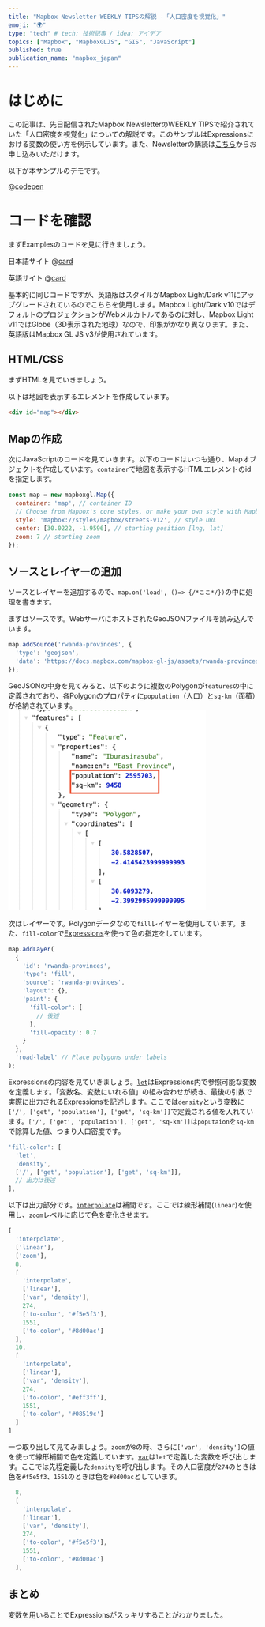 ```yaml
---
title: "Mapbox Newsletter WEEKLY TIPSの解説 -「人口密度を視覚化」"
emoji: "🌍"
type: "tech" # tech: 技術記事 / idea: アイデア
topics: ["Mapbox", "MapboxGLJS", "GIS", "JavaScript"]
published: true
publication_name: "mapbox_japan"
---
```


# はじめに

この記事は、先日配信されたMapbox NewsletterのWEEKLY TIPSで紹介されていた「人口密度を視覚化」についての解説です。このサンプルはExpressionsにおける変数の使い方を例示しています。また、Newsletterの購読は[こちら](https://www.mapbox.jp/blog?#:~:text=%E3%83%8B%E3%83%A5%E3%83%BC%E3%82%B9%E3%83%AC%E3%82%BF%E3%83%BC%E3%82%92%E8%B3%BC%E8%AA%AD)からお申し込みいただけます。


以下が本サンプルのデモです。

@[codepen](https://codepen.io/OttyLab/pen/yLwBvrQ)


# コードを確認

まずExamplesのコードを見に行きましょう。

日本語サイト
@[card](https://docs.mapbox.com/jp/mapbox-gl-js/example/visualize-population-density/)

英語サイト
@[card](https://docs.mapbox.com/mapbox-gl-js/example/visualize-population-density/)

基本的に同じコードですが、英語版はスタイルがMapbox Light/Dark v11にアップグレードされているのでこちらを使用します。Mapbox Light/Dark v10ではデフォルトのプロジェクションがWebメルカトルであるのに対し、Mapbox Light v11ではGlobe（3D表示された地球）なので、印象がかなり異なります。また、英語版はMapbox GL JS v3が使用されています。

## HTML/CSS

まずHTMLを見ていきましょう。

以下は地図を表示するエレメントを作成しています。

```HTML
<div id="map"></div>
```

## Mapの作成

次にJavaScriptのコードを見ていきます。以下のコードはいつも通り、Mapオブジェクトを作成しています。`container`で地図を表示するHTMLエレメントのidを指定します。

```JavaScript
const map = new mapboxgl.Map({
  container: 'map', // container ID
  // Choose from Mapbox's core styles, or make your own style with Mapbox Studio
  style: 'mapbox://styles/mapbox/streets-v12', // style URL
  center: [30.0222, -1.9596], // starting position [lng, lat]
  zoom: 7 // starting zoom
});
```

## ソースとレイヤーの追加
ソースとレイヤーを追加するので、`map.on('load', ()=> {/*ここ*/})`の中に処理を書きます。

まずはソースです。WebサーバにホストされたGeoJSONファイルを読み込んでいます。

```JavaScript
map.addSource('rwanda-provinces', {
  'type': 'geojson',
  'data': 'https://docs.mapbox.com/mapbox-gl-js/assets/rwanda-provinces.geojson'
});
```

GeoJSONの中身を見てみると、以下のように複数のPolygonが`features`の中に定義されており、各Polygonのプロパティに`population`（人口）と`sq-km`（面積）が格納されています。
![geojson](/images/articles/21df84c1ca391e/geojson.png)

次はレイヤーです。Polygonデータなので`fill`レイヤーを使用しています。また、`fill-color`で[Expressions](https://docs.mapbox.com/style-spec/reference/expressions/)を使って色の指定をしています。

```JavaScript
map.addLayer(
  {
    'id': 'rwanda-provinces',
    'type': 'fill',
    'source': 'rwanda-provinces',
    'layout': {},
    'paint': {
      'fill-color': [
        // 後述
      ],
      'fill-opacity': 0.7
    }
  },
  'road-label' // Place polygons under labels
);
```

Expressionsの内容を見ていきましょう。[`let`](https://docs.mapbox.com/style-spec/reference/expressions/#let)はExpressions内で参照可能な変数を定義します。「変数名、変数にいれる値」の組み合わせが続き、最後の引数で実際に出力されるExpressionsを記述します。ここでは`density`という変数に`['/', ['get', 'population'], ['get', 'sq-km']]`で定義される値を入れています。`['/', ['get', 'population'], ['get', 'sq-km']]`は`poputaion`を`sq-km`で除算した値、つまり人口密度です。

```JavaScript
'fill-color': [
  'let',
  'density',
  ['/', ['get', 'population'], ['get', 'sq-km']],
  // 出力は後述
],
```

以下は出力部分です。[`interpolate`](https://docs.mapbox.com/style-spec/reference/expressions/#interpolate)は補間です。ここでは線形補間(`linear`)を使用し、`zoom`レベルに応じて色を変化させます。

```JavaScript
[
  'interpolate',
  ['linear'],
  ['zoom'],
  8,
  [
    'interpolate',
    ['linear'],
    ['var', 'density'],
    274,
    ['to-color', '#f5e5f3'],
    1551,
    ['to-color', '#8d00ac']
  ],
  10,
  [
    'interpolate',
    ['linear'],
    ['var', 'density'],
    274,
    ['to-color', '#eff3ff'],
    1551,
    ['to-color', '#08519c']
  ]
]
```

一つ取り出して見てみましょう。`zoom`が`8`の時、さらに`['var', 'density']`の値を使って線形補間で色を定義しています。[`var`](https://docs.mapbox.com/style-spec/reference/expressions/#var)は`let`で定義した変数を呼び出します。ここでは先程定義した`density`を呼び出します。その人口密度が`274`のときは色を`#f5e5f3`、`1551`のときは色を`#8d00ac`としています。

```JavaScript
  8,
  [
    'interpolate',
    ['linear'],
    ['var', 'density'],
    274,
    ['to-color', '#f5e5f3'],
    1551,
    ['to-color', '#8d00ac']
  ],
```

## まとめ
変数を用いることでExpressionsがスッキリすることがわかりました。